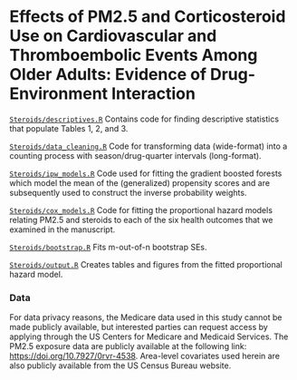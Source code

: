 # Effects of PM2.5 and Corticosteroid Use on Cardiovascular and Thromboembolic Events Among Older Adults: Evidence of Drug-Environment Interaction

[`Steroids/descriptives.R`](https://github.com/kevjosey/pm-steroid/blob/main/Steroids/descriptives.R) Contains code for finding descriptive statistics that populate Tables 1, 2, and 3. 

[`Steroids/data_cleaning.R`](https://github.com/kevjosey/pm-steroid/blob/main/Steroids/ipw_models.R) Code for transforming data (wide-format) into a counting process with season/drug-quarter intervals (long-format).

[`Steroids/ipw_models.R`](https://github.com/kevjosey/pm-steroid/blob/main/Steroids/ipw_models.R) Code used for fitting the gradient boosted forests which model the mean of the (generalized) propensity scores and are subsequently used to construct the inverse probability weights.

[`Steroids/cox_models.R`](https://github.com/kevjosey/pm-steroid/blob/main/Steroids/cox_models.R) Code for fitting the proportional hazard models relating PM2.5 and steroids to each of the six health outcomes that we examined in the manuscript.

[`Steroids/bootstrap.R`](https://github.com/kevjosey/pm-steroid/blob/main/Steroids/bootstrap.R) Fits m-out-of-n bootstrap SEs.

[`Steroids/output.R`](https://github.com/kevjosey/pm-steroid/blob/main/Steroids/output.R) Creates tables and figures from the fitted proportional hazard model.

### Data

For data privacy reasons, the Medicare data used in this study cannot be made publicly available, but interested parties can request access by applying through the US Centers for Medicare and Medicaid Services. The PM2.5 exposure data are publicly available at the following link: https://doi.org/10.7927/0rvr-4538. Area-level covariates used herein are also publicly available from the US Census Bureau website.

